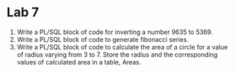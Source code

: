# Lab 7

1. Write a PL/SQL block of code for inverting a number 9635 to 5369.
2. Write a PL/SQL block of code to generate fibonacci series.
3. Write a PL/SQL block of code to calculate the area of a circle for a value of radius varying from 3 to 7. Store the radius and the corresponding values of calculated area in a table, Areas.
